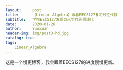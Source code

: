 ```yaml
---
layout:     post
title:      【Linear Algebra】跟着EECS127复习线性代数
subtitle:   学完EECS127发现自己学的是假线代
date:       2020-01-26
author:     Yunxuan
header-img: img/post3-hd.jpg
catalog: true
tags: 
    Linear_Algebra
---
```


这是一个慢更博客，我会跟着EECS127的进度慢慢更新。
